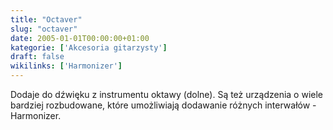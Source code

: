 ```yaml
---
title: "Octaver"
slug: "octaver"
date: 2005-01-01T00:00:00+01:00
kategorie: ['Akcesoria gitarzysty']
draft: false
wikilinks: ['Harmonizer']
---
```

Dodaje do dźwięku z instrumentu oktawy (dolne). Są też urządzenia o
wiele bardziej rozbudowane, które umożliwiają dodawanie różnych
interwałów - Harmonizer<!-- link nie odnosił się do niczego -->.

